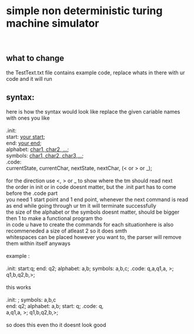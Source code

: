 <h1>simple non deterministic turing machine simulator</h1><br>

<h2>what to change</h2>
the TestText.txt file contains example code, replace whats in there with ur code and it will run <br>


<h2>syntax:</h2>
here is how the syntax would look like replace the given cariable names with ones you like <br><br>
.init: <br>
start: <u>your start</u>; <br>
end: <u>your end</u>; <br>
alphabet: <u>char1, char2, ...</u>; <br>
symbols: <u>char1, char2, char3,...</u>; <br>
.code: <br>
</u>currentState, currentChar, nextState, nextChar, (< or > or _)</u>; <br><br>
for the direction use <, > or _ to show where the tm should read next <br>
the order in init or in code doesnt matter, but the .init part has to come before the .code part <br>
you need 1 start point and 1 end point, whenever the next command is read as end while going through ur tm it will terminate successfully <br>
the size of the alphabet or the symbols doesnt matter, should be bigger then 1 to make a functional program tho <br>
in code u have to create the commands for each situationhere is also recommeneded a size of atleast 2 so it does smth <br>
whitespaces can be placed however you want to, the parser will remove them within itself anyways <br>
<br> 
example : <br><br> .init: start:q; end: q2; alphabet: a,b; symbols: a,b,c; .code: q,a,q1,a, >; q1,b,q2,b,>;<br><br>
this works <br>
<br>.init: ; symbols: a,b,c <br>
  end: q2; alphabet: a,b; start: q; .code: q, <br>
  a,q1,a, >; q1,b,q2,b,>; <br>
  <br>
  so does this even tho it doesnt look good <br>
